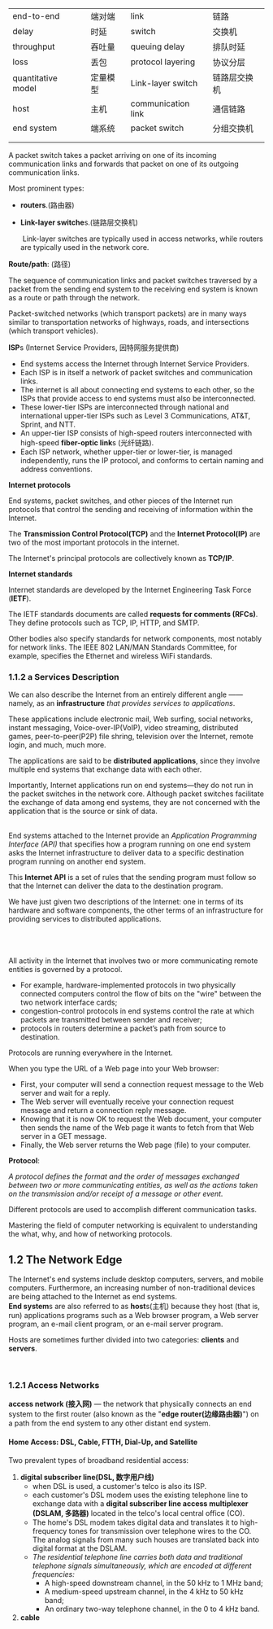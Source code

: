 |                    |      |                    |        |
| ------------------ | ---- | ------------------ | ------ |
| end-to-end         | 端对端  | link               | 链路     |
| delay              | 时延   | switch             | 交换机    |
| throughput         | 吞吐量  | queuing delay      | 排队时延   |
| loss               | 丢包   | protocol layering  | 协议分层   |
| quantitative model | 定量模型 | Link-layer switch  | 链路层交换机 |
| host               | 主机   | communication link | 通信链路   |
| end system         | 端系统  | packet switch      | 分组交换机  |
|                    |      |                    |        |
|                    |      |                    |        |







A packet switch takes a packet arriving on one of its incoming communication links and forwards that packet on one of its outgoing communication links.

Most prominent types:

- **routers**.(路由器)
- **Link-layer switche**s.(链路层交换机)

  ​	
  Link-layer switches are typically used in access networks, while routers are typically used in the network core.

**Route/path**: (路径)

The sequence of communication links and packet switches traversed by a packet from the sending end system to the receiving end system is known as a route or path through the network.



Packet-switched networks (which transport packets) are in many ways similar to transportation networks of highways, roads, and intersections (which transport vehicles).



**ISP**s (Internet Service Providers, 因特网服务提供商)

- End systems access the Internet through Internet Service Providers.
- Each ISP is in itself a network of packet switches and communication links.
- The internet is all about connecting end systems to each other, so the ISPs that provide access to end systems must also be interconnected.
- These lower-tier ISPs are interconnected through national and international upper-tier ISPs such as Level 3 Communications, AT&T, Sprint, and NTT.
- An upper-tier ISP consists of high-speed routers interconnected with high-speed **fiber-optic link**s (光纤链路). 
- Each ISP network, whether upper-tier or lower-tier, is managed independently, runs the IP protocol, and conforms to certain naming and address conventions.



**Internet protocols**

End systems, packet switches, and other pieces of the Internet run protocols that control the sending and receiving of information within the Internet.

The **Transmission Control Protocol(TCP)** and the **Internet Protocol(IP)** are two of the most important protocols in the internet.

The Internet's principal protocols are collectively known as **TCP/IP**.



**Internet standards**

Internet standards are developed by the Internet Engineering Task Force (**IETF**).

The IETF standards documents are called **requests for comments (RFCs)**. They define protocols such as TCP, IP, HTTP, and SMTP.

Other bodies also specify standards for network components, most notably for network links. The IEEE 802 LAN/MAN Standards Committee, for example, specifies the Ethernet and wireless WiFi standards.



### 1.1.2 a Services Description

We can also describe the Internet from an entirely different angle —— namely, as an **infrastructure** *that provides services to applications*.

These applications include electronic mail, Web surfing, social networks, instant messaging, Voice-over-IP(VoIP), video streaming, distributed games, peer-to-peer(P2P) file shring, television over the Internet, remote login, and much, much more.

The applications are said to be **distributed applications**, since they involve multiple end systems that exchange data with each other.

Importantly, Internet applications run on end systems—they do not run in the packet switches in the network core. Although packet switches facilitate the exchange of data among end systems, they are not concerned with the application that is the source or sink of data.



​		
End systems attached to the Internet provide an *Application Programming Interface (API)* that specifies how a program running on one end system asks the Internet infrastructure to deliver data to a specific destination program running on another end system.

This **Internet API** is a set of rules that the sending program must follow so that the Internet can deliver the data to the destination program.





We have just given two descriptions of the Internet: one in terms of its hardware and software components, the other terms of an infrastructure for providing services to distributed applications.



​		
​		
​	
All activity in the Internet that involves two or more communicating remote entities is governed by a protocol.

- For example, hardware-implemented protocols in two physically connected computers control the flow of bits on the "wire" between the two network interface cards;
- congestion-control protocols in end systems control the rate at which packets are transmitted between sender and receiver; 
- protocols in routers determine a packet’s path from source to destination.

Protocols are running everywhere in the Internet.



When you type the URL of a Web page into your Web browser:

- First, your computer will send a connection request message to the Web server and wait for a reply. 
- The Web server will eventually receive your connection request message and return a connection reply message. 
- Knowing that it is now OK to request the Web document, your computer then sends the name of the Web page it wants to fetch from that Web server in a GET message. 
- Finally, the Web server returns the Web page (file) to your computer.



**Protocol**:

*A protocol defines the format and the order of messages exchanged between two or more communicating entities, as well as the actions taken on the transmission and/or receipt of a message or other event.*



Different protocols are used to accomplish different communication tasks.

Mastering the field of computer networking is equivalent to understanding the what, why, and how of networking protocols.



## 1.2 The Network Edge

The Internet's end systems include desktop computers, servers, and mobile computers. Furthermore, an increasing number of non-traditional devices are being attached to the Internet as end systems.
​					
**End system**s are also referred to as **host**s(主机) because they host (that is, run) applications programs such as a Web browser program, a Web server program, an e-mail client program, or an e-mail server program.

Hosts are sometimes further divided into two categories: **clients** and **servers**.

​		

### 1.2.1 Access Networks

**access network (接入网)** — the network that physically connects an end system to the first router (also known as the "**edge router(边缘路由器)**") on a path from the end system to any other distant end system.

#### Home Access: DSL, Cable, FTTH, Dial-Up, and Satellite

Two prevalent types of broadband residential access:

1. **digital subscriber line(DSL, 数字用户线)**
   - when DSL is used, a customer's telco is also its ISP.
   - each customer's DSL modem uses the existing telephone line to exchange data with a **digital subscriber line access multiplexer (DSLAM, 多路器)** located in the telco's local central office (CO).
   - The home's DSL modem takes digital data and translates it to high-frequency tones for transmission over telephone wires to the CO. The analog signals from many such houses are translated back into digital format at the DSLAM.
   - *The residential telephone line carries both data and traditional telephone signals simultaneously, which are encoded at different frequencies:*
     - A high-speed downstream channel, in the 50 kHz to 1 MHz band;
     - A medium-speed upstream channel, in the 4 kHz to 50 kHz band;
     - An ordinary two-way telephone channel, in the 0 to 4 kHz band.
2. **cable**


​
​			
​		
​	


​				
​			
​		
​	



​				
​			
​		
​	


